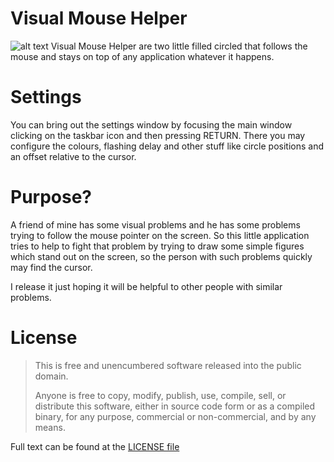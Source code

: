 Visual Mouse Helper
===================

![alt text][gif]
Visual Mouse Helper are two little filled circled that follows the mouse and stays on top
of any application whatever it happens.

Settings
========

You can bring out the settings window by focusing the main window clicking on the taskbar icon and
then pressing RETURN. There you may configure the colours, flashing delay and other stuff like
circle positions and an offset relative to the cursor.

Purpose?
========

A friend of mine has some visual problems and he has some problems trying to follow the 
mouse pointer on the screen. So this little application tries to help to fight that problem
by trying to draw some simple figures which stand out on the screen, so the person with
such problems quickly may find the cursor.

I release it just hoping it will be helpful to other people with similar problems.

License
=======

> This is free and unencumbered software released into the public domain.
> 
> Anyone is free to copy, modify, publish, use, compile, sell, or
> distribute this software, either in source code form or as a compiled
> binary, for any purpose, commercial or non-commercial, and by any
> means.

Full text can be found at the [LICENSE file](https://raw.githubusercontent.com/SanchezSobrino/Visual-Mouse-Helper/master/LICENSE)

[gif]: https://raw.githubusercontent.com/SanchezSobrino/Visual-Mouse-Helper/master/sample.gif "Sample screencast"
